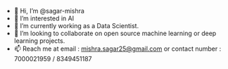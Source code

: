 - 👋 Hi, I’m @sagar-mishra
- 👀 I’m interested in AI
- 🌱 I’m currently working as a Data Scientist.
- 💞️ I’m looking to collaborate on open source machine learning or deep learning projects.
- 📫 Reach me at email : mishra.sagar25@gmail.com or contact number : 7000021959 / 8349451187

<!---
sagar-mishra/sagar-mishra is a ✨ special ✨ repository because its `README.md` (this file) appears on your GitHub profile.
You can click the Preview link to take a look at your changes.
--->
